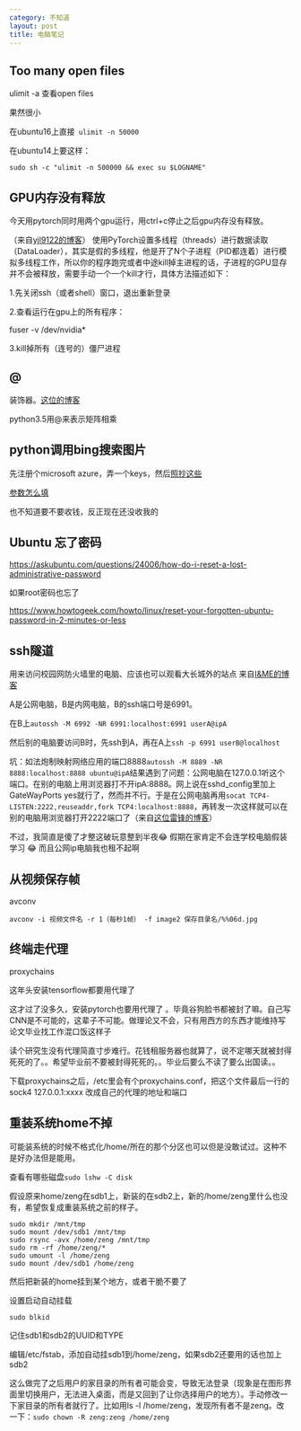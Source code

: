 ```yaml
---
category: 不知道
layout: post
title: 电脑笔记
---
```

## Too many open files
ulimit -a 查看open files

果然很小

在ubuntu16上直接``` ulimit -n 50000```

在ubuntu14上要这样：
```
sudo sh -c "ulimit -n 500000 && exec su $LOGNAME"
```

## GPU内存没有释放
今天用pytorch同时用两个gpu运行，用ctrl+c停止之后gpu内存没有释放。

（来自[yjl9122的博客](https://blog.csdn.net/yjl9122/article/details/78920986)）
使用PyTorch设置多线程（threads）进行数据读取（DataLoader），其实是假的多线程，他是开了N个子进程（PID都连着）进行模拟多线程工作，所以你的程序跑完或者中途kill掉主进程的话，子进程的GPU显存并不会被释放，需要手动一个一个kill才行，具体方法描述如下：

1.先关闭ssh（或者shell）窗口，退出重新登录

2.查看运行在gpu上的所有程序：

fuser -v /dev/nvidia*

3.kill掉所有（连号的）僵尸进程

## @
装饰器。[这位的博客](http://www.wklken.me/posts/2013/07/19/python-translate-decorator.html)

python3.5用@来表示矩阵相乘

## python调用bing搜索图片
先注册个microsoft azure，弄一个keys，然后[照抄这些](https://docs.microsoft.com/zh-cn/azure/cognitive-services/bing-image-search/quickstarts/python)

[参数怎么填](https://docs.microsoft.com/en-us/rest/api/cognitiveservices/bing-images-api-v7-reference#query-parameters)

也不知道要不要收钱，反正现在还没收我的

## Ubuntu 忘了密码
https://askubuntu.com/questions/24006/how-do-i-reset-a-lost-administrative-password

如果root密码也忘了

https://www.howtogeek.com/howto/linux/reset-your-forgotten-ubuntu-password-in-2-minutes-or-less

## ssh隧道
用来访问校园网防火墙里的电脑、应该也可以观看大长城外的站点
来自[I&ME的博客](http://arondight.me/2016/02/17/%E4%BD%BF%E7%94%A8SSH%E5%8F%8D%E5%90%91%E9%9A%A7%E9%81%93%E8%BF%9B%E8%A1%8C%E5%86%85%E7%BD%91%E7%A9%BF%E9%80%8F/)

A是公网电脑，B是内网电脑，B的ssh端口号是6991。

在B上```autossh -M 6992 -NR 6991:localhost:6991 userA@ipA```

然后别的电脑要访问B时，先ssh到A，再在A上```ssh -p 6991 userB@localhost```

坑：如法炮制映射网络应用的端口8888```autossh -M 8889 -NR 8888:localhost:8888 ubuntu@ipA```结果遇到了问题：公网电脑在127.0.0.1听这个端口。在别的电脑上用浏览器打不开ipA:8888。网上说在sshd_config里加上GateWayPorts yes就行了，然而并不行。于是在公网电脑再用```socat TCP4-LISTEN:2222,reuseaddr,fork TCP4:localhost:8888```，再转发一次这样就可以在别的电脑用浏览器打开2222端口了（来自[这位雷锋的博客](http://log4think.com/corss_firewall_by_ssh_tunnel_on_vps/)）

不过，我简直是傻了才整这破玩意整到半夜😂 假期在家肯定不会连学校电脑假装学习 😂 而且公网ip电脑我也租不起啊

## 从视频保存帧
avconv

```avconv -i 视频文件名 -r 1（每秒1帧） -f image2 保存目录名/%%06d.jpg```
<!--break-->

## 终端走代理
proxychains 

这年头安装tensorflow都要用代理了

这才过了没多久，安装pytorch也要用代理了 。毕竟谷狗脸书都被封了嘛。自己写CNN是不可能的，这辈子不可能。做理论又不会，只有用西方的东西才能维持写论文毕业找工作混口饭这样子

读个研究生没有代理简直寸步难行。花钱租服务器也就算了，说不定哪天就被封得死死的了。。希望毕业前不要被封得死死的。。毕业后要么不读了要么出国读。。

下载proxychains之后，/etc里会有个proxychains.conf，把这个文件最后一行的sock4 127.0.0.1:xxxx 改成自己的代理的地址和端口

## 重装系统home不掉
可能装系统的时候不格式化/home/所在的那个分区也可以但是没敢试过。这种不是好办法但是能用。

查看有哪些磁盘```sudo lshw -C disk```

假设原来home/zeng在sdb1上，新装的在sdb2上，新的/home/zeng里什么也没有，希望恢复成重装系统之前的样子。
```shell
sudo mkdir /mnt/tmp
sudo mount /dev/sdb1 /mnt/tmp
sudo rsync -avx /home/zeng /mnt/tmp
sudo rm -rf /home/zeng/*
sudo umount -l /home/zeng
sudo mount /dev/sdb1 /home/zeng
```
然后把新装的home挂到某个地方，或者干脆不要了

设置启动自动挂载
```shell
sudo blkid
```
记住sdb1和sdb2的UUID和TYPE

编辑/etc/fstab，添加自动挂sdb1到/home/zeng，如果sdb2还要用的话也加上sdb2

这么做完了之后用户的家目录的所有者可能会变，导致无法登录（现象是在图形界面里切换用户，无法进入桌面，而是又回到了让你选择用户的地方）。手动修改一下家目录的所有者就行了。比如用ls -l /home/zeng，发现所有者不是zeng。改一下：```sudo chown -R zeng:zeng /home/zeng```
